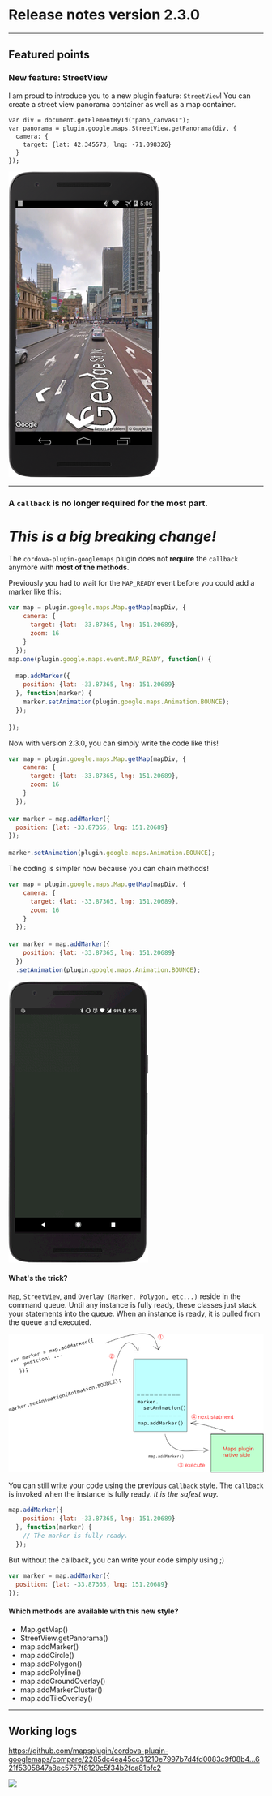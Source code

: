 # Release notes version 2.3.0

---
Featured points
------------------------------------------------------------------------

### New feature: StreetView

I am proud to introduce you to a new plugin feature: `StreetView`!
You can create a street view panorama container as well as a map container.

```
var div = document.getElementById("pano_canvas1");
var panorama = plugin.google.maps.StreetView.getPanorama(div, {
  camera: {
    target: {lat: 42.345573, lng: -71.098326}
  }
});
```

![](./streetview.png)

---

### A `callback` is no longer required for the most part.

# _This is a big breaking change!_

The `cordova-plugin-googlemaps` plugin does not **require** the `callback` anymore with **most of the methods**.

Previously you had to wait for the `MAP_READY` event before you could add a marker like this:

```js
var map = plugin.google.maps.Map.getMap(mapDiv, {
    camera: {
      target: {lat: -33.87365, lng: 151.20689},
      zoom: 16
    }
  });
map.one(plugin.google.maps.event.MAP_READY, function() {

  map.addMarker({
    position: {lat: -33.87365, lng: 151.20689}
  }, function(marker) {
    marker.setAnimation(plugin.google.maps.Animation.BOUNCE);
  });

});
```

Now with version 2.3.0, you can simply write the code like this!

```js
var map = plugin.google.maps.Map.getMap(mapDiv, {
    camera: {
      target: {lat: -33.87365, lng: 151.20689},
      zoom: 16
    }
  });

var marker = map.addMarker({
  position: {lat: -33.87365, lng: 151.20689}
});

marker.setAnimation(plugin.google.maps.Animation.BOUNCE);
```

The coding is simpler now because you can chain methods!

```js
var map = plugin.google.maps.Map.getMap(mapDiv, {
    camera: {
      target: {lat: -33.87365, lng: 151.20689},
      zoom: 16
    }
  });

var marker = map.addMarker({
    position: {lat: -33.87365, lng: 151.20689}
  })
  .setAnimation(plugin.google.maps.Animation.BOUNCE);
```

![](example.gif)

#### What's the trick?

`Map`, `StreetView`, and `Overlay (Marker, Polygon, etc...)` reside in the command queue.
Until any instance is fully ready, these classes just stack your statements into the queue.
When an instance is ready, it is pulled from the queue and executed.

![](mechanism.png)

You can still write your code using the previous `callback` style.
The `callback` is invoked when the instance is fully ready.
_It is the safest way._

```js
map.addMarker({
    position: {lat: -33.87365, lng: 151.20689}
  }, function(marker) {
    // The marker is fully ready.
  });
```

But without the callback, you can write your code simply using ;)
```js
var marker = map.addMarker({
  position: {lat: -33.87365, lng: 151.20689}
});
```

#### Which methods are available with this new style?

- Map.getMap()
- StreetView.getPanorama()
- map.addMarker()
- map.addCircle()
- map.addPolygon()
- map.addPolyline()
- map.addGroundOverlay()
- map.addMarkerCluster()
- map.addTileOverlay()

---

Working logs
------------------------------------------------------------------------

https://github.com/mapsplugin/cordova-plugin-googlemaps/compare/2285dc4ea45cc31210e7997b7d4fd0083c9f08b4...621f5305847a8ec5757f8129c5f34b2fca81bfc2

![](working_logs.png)
